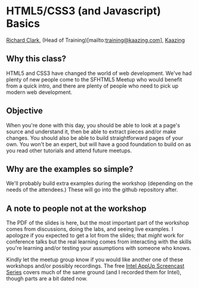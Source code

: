 # HTML5/CSS3 (and Javascript) Basics
[Richard Clark](mailto:rdclark@nextquestion.net), (Head of Training)[mailto:training@kaazing.com], [Kaazing](http://www.kaazing.com)

## Why this class?

HTML5 and CSS3 have changed the world of web development. We've had plenty of new people come to the SFHTML5 Meetup who
would benefit from a quick intro, and there are plenty of people who need to pick up modern web development.

## Objective

When you're done with this day, you should be able to look at a page's source and understand it, then be able to
extract pieces and/or make changes. You should also be able to build straightforward pages of your own. You won't be an
expert, but will have a good foundation to build on as you read other tutorials and attend future meetups.

## Why are the examples so simple?

We'll probably build extra examples during the workshop (depending on the needs of the attendees.) These will go into
the github repository after.

## A note to people not at the workshop

The PDF of the slides is here, but the most important part of the workshop comes from discussions, doing the labs, and
seeing live examples. I apologze if you expected to get a lot from the slides; that *might* work for conference talks
but the real learning comes from interacting with the skills you're learning and/or testing your assumptions with
someone who knows.

Kindly let the meetup group know if you would like another one of these workshops and/or possibly recordings. The free
[Intel AppUp Screencast Series](https://www.youtube.com/playlist?list=PL81FA83F3A4266BBA) covers much of the same
ground (and I recorded them for Intel), though parts are a bit dated now.
